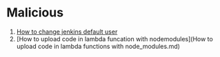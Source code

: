 # Malicious

1. [How to change jenkins default user](How%20to%20run%20jenkins%20as%20different%20user%20on%20ubuntu.md)
2. [How to upload code in lambda funcation with nodemodules](How to upload code in lambda functions with node_modules.md)
